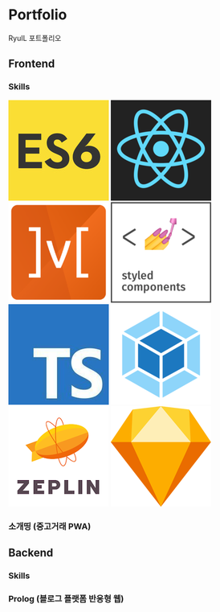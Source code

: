 # Portfolio
RyuIL 포트폴리오

## Frontend
### Skills
![ES6](./src/assets/img/ES6.jpg)
![React](./src/assets/img/react.png)
![Mobx](./src/assets/img/mobx.png)
![Styled-component](./src/assets/img/styled-components.png)
![Typescript](./src/assets/img/typeScript.jpg)
![webpack](./src/assets/img/webpack.png)
<img src="./src/assets/img/zeplin.png" width="200px">
<img src="./src/assets/img/sketch.png" width="200px">

### 소개띵 (중고거래 PWA)

## Backend
### Skills
### Prolog (블로그 플랫폼 반응형 웹)
